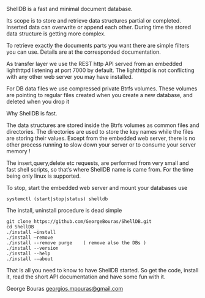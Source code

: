 ShellDB is a fast and minimal document database.

Its scope is to store and retrieve data structures partial or completed. Inserted data can overwrite or append each other. During time the stored data structure is getting more complex.

To retrieve exactly the documents parts you want there are simple filters you can use. Details are at the corresponded documentation.

As transfer layer we use the REST http API served from an embedded lighthttpd listening at port 7000 by default. The lighthttpd is not conflicting with any other web server you may have installed.

For DB data files we use compressed private Btrfs volumes. These volumes are pointing to regular files created when you create a new database, and deleted when you drop it

Why ShellDB is fast.

The data structures are stored inside the Btrfs volumes as common files and directories.  The directories are used to store the key names while the files are storing their values.
Except from the embedded web server, there is no other process running to slow down your server or to consume your server memory !

The insert,query,delete etc requests, are performed from very small and fast shell scripts, so that’s where ShellDB name is came from. For the time being only linux is supported.

To stop, start the embedded web server and mount your databases use

	systemctl (start|stop|status) shelldb

The install, uninstall procedure is dead simple


	git clone https://github.com/GeorgeBouras/ShellDB.git
	cd ShellDB
	./install –install
	./install –remove
	./install --remove purge	( remove also the DBs )
	./install --version
	./install --help
	./install -–about

That is all you need to know to have ShellDB started. So get the code, install it, read the short API documentation and have some fun with it.

George Bouras
georgios.mpouras@gmail.com
